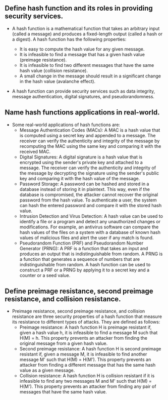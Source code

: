 ## Define hash function and its roles in providing security services.
- A hash function is a mathematical function that takes an arbitrary input (called a message) and produces a fixed-length output (called a hash or a digest). A hash function has the following properties:
    - It is easy to compute the hash value for any given message.
    - It is infeasible to find a message that has a given hash value (preimage resistance).
    - It is infeasible to find two different messages that have the same hash value (collision resistance).
    - A small change in the message should result in a significant change in the hash value (avalanche effect).

- A hash function can provide security services such as data integrity, message authentication, digital signatures, and pseudorandomness.

## Name hash functions applications in real-world. 
- Some real-world applications of hash functions are:
    - Message Authentication Codes (MACs): A MAC is a hash value that is computed using a secret key and appended to a message. The receiver can verify the authenticity and integrity of the message by recomputing the MAC using the same key and comparing it with the received MAC.
    - Digital Signatures: A digital signature is a hash value that is encrypted using the sender's private key and attached to a message. The receiver can verify the authenticity and integrity of the message by decrypting the signature using the sender's public key and comparing it with the hash value of the message.
    - Password Storage: A password can be hashed and stored in a database instead of storing it in plaintext. This way, even if the database is compromised, the attacker cannot recover the original password from the hash value. To authenticate a user, the system can hash the entered password and compare it with the stored hash value.
    - Intrusion Detection and Virus Detection: A hash value can be used to identify a file or a program and detect any unauthorized changes or modifications. For example, an antivirus software can compare the hash values of the files on a system with a database of known hash values of malicious files and alert the user if any match is found.
    - Pseudorandom Function (PRF) and Pseudorandom Number Generator (PRNG): A PRF is a function that takes an input and produces an output that is indistinguishable from random. A PRNG is a function that generates a sequence of numbers that are indistinguishable from random. A hash function can be used to construct a PRF or a PRNG by applying it to a secret key and a counter or a seed value.

## Define preimage resistance, second preimage resistance, and collision resistance.
- Preimage resistance, second preimage resistance, and collision resistance are three security properties of a hash function that measure its resistance to different types of attacks. They are defined as follows:
    - Preimage resistance: A hash function H is preimage resistant if, given a hash value h, it is infeasible to find a message M such that H(M) = h. This property prevents an attacker from finding the original message from a given hash value.
    - Second preimage resistance: A hash function H is second preimage resistant if, given a message M, it is infeasible to find another message M' such that H(M) = H(M'). This property prevents an attacker from finding a different message that has the same hash value as a given message.
    - Collision resistance: A hash function H is collision resistant if it is infeasible to find any two messages M and M' such that H(M) = H(M'). This property prevents an attacker from finding any pair of messages that have the same hash value.
